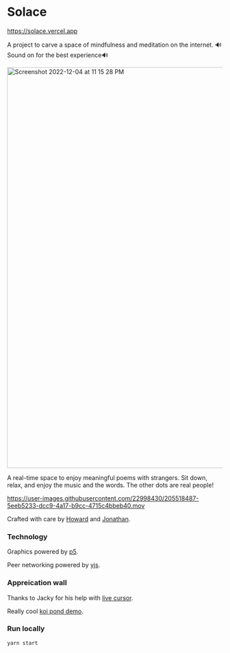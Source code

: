 # Solace
https://solace.vercel.app

A project to carve a space of mindfulness and meditation on the internet. 🔊Sound on for the best experience🔊

<img width="934" alt="Screenshot 2022-12-04 at 11 15 28 PM" src="https://user-images.githubusercontent.com/22998430/205518559-19d12731-5314-4817-b8fc-bc6657b516c8.png">

A real-time space to enjoy meaningful poems with strangers. Sit down, relax, and enjoy the music and the words. The other dots are real people!

https://user-images.githubusercontent.com/22998430/205518487-5eeb5233-dcc9-4a17-b9cc-4715c4bbeb40.mov


Crafted with care by [Howard](https://github.com/Plasma-Vortex) and [Jonathan](https://github.com/JonathanXu1).

### Technology
Graphics powered by [p5](https://p5js.org/).

Peer networking powered by [yjs](https://github.com/yjs/yjs).

### Appreication wall
Thanks to Jacky for his help with [live cursor](https://github.com/jackyzha0/cursor-chat).

Really cool [koi pond demo](https://codepen.io/unicar/pen/LwbRbo).

### Run locally
`yarn start`
